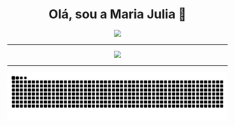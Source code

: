 <h1 align="center">Olá, sou a Maria Julia 👋</h1>

<p align="center">
  <a href="https://www.linkedin.com/in/mariajulia-medeiros/">
    <img src="https://img.shields.io/badge/-LinkedIn-00AB33?style=flat-square&logo=Linkedin&logoColor=white">
  </a>
</p>

---

<div align="center">

<div align="center">
  <img height="180em" src="https://github-readme-stats.vercel.app/api/top-langs/?username=Maju2016&layout=compact&langs_count=10&theme=radical"/>
</div>

</div>

---

<div align="center">

<picture align="center">
  <source media="(prefers-color-scheme: dark)" srcset="https://raw.githubusercontent.com/Henrique-Capitani/Henrique-Capitani/output/github-contribution-grid-snake-dark.svg">
  <source media="(prefers-color-scheme: light)" srcset="https://raw.githubusercontent.com/Henrique-Capitani/Henrique-Capitani/output/github-contribution-grid-snake-dark.svg">
  <img align="center" alt="github contribution grid snake animation" src="https://raw.githubusercontent.com/Henrique-Capitani/Henrique-Capitani/output/github-contribution-grid-snake.svg">
</picture>
